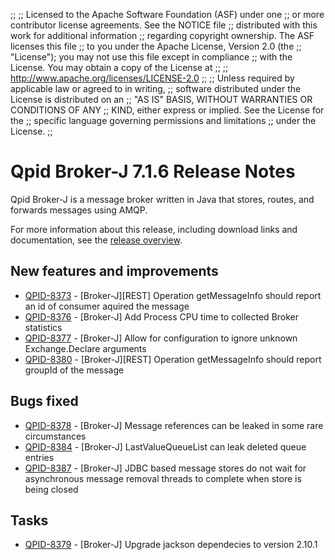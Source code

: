 ;;
;; Licensed to the Apache Software Foundation (ASF) under one
;; or more contributor license agreements.  See the NOTICE file
;; distributed with this work for additional information
;; regarding copyright ownership.  The ASF licenses this file
;; to you under the Apache License, Version 2.0 (the
;; "License"); you may not use this file except in compliance
;; with the License.  You may obtain a copy of the License at
;; 
;;   http://www.apache.org/licenses/LICENSE-2.0
;; 
;; Unless required by applicable law or agreed to in writing,
;; software distributed under the License is distributed on an
;; "AS IS" BASIS, WITHOUT WARRANTIES OR CONDITIONS OF ANY
;; KIND, either express or implied.  See the License for the
;; specific language governing permissions and limitations
;; under the License.
;;

# Qpid Broker-J 7.1.6 Release Notes

Qpid Broker-J is a message broker written in Java that stores, routes,
and forwards messages using AMQP.

For more information about this release, including download links and
documentation, see the [release overview](index.html).


## New features and improvements

 - [QPID-8373](https://issues.apache.org/jira/browse/QPID-8373) - [Broker-J][REST] Operation getMessageInfo should report an id of consumer aquired the message
 - [QPID-8376](https://issues.apache.org/jira/browse/QPID-8376) - [Broker-J] Add Process CPU time to collected Broker statistics
 - [QPID-8377](https://issues.apache.org/jira/browse/QPID-8377) - [Broker-J] Allow for configuration to ignore unknown Exchange.Declare arguments
 - [QPID-8380](https://issues.apache.org/jira/browse/QPID-8380) - [Broker-J][REST] Operation getMessageInfo should report groupId of the message

## Bugs fixed

 - [QPID-8378](https://issues.apache.org/jira/browse/QPID-8378) - [Broker-J] Message references can be leaked in some rare circumstances
 - [QPID-8384](https://issues.apache.org/jira/browse/QPID-8384) - [Broker-J] LastValueQueueList can leak deleted queue entries
 - [QPID-8387](https://issues.apache.org/jira/browse/QPID-8387) - [Broker-J] JDBC based message stores do not wait for asynchronous message removal threads to complete when store is being closed

## Tasks

 - [QPID-8379](https://issues.apache.org/jira/browse/QPID-8379) - [Broker-J] Upgrade jackson dependecies to version 2.10.1